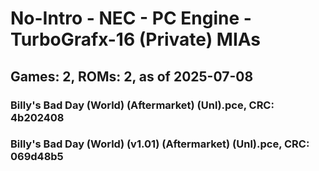 # No-Intro - NEC - PC Engine - TurboGrafx-16 (Private) MIAs
## Games: 2, ROMs: 2, as of 2025-07-08

### Billy's Bad Day (World) (Aftermarket) (Unl).pce, CRC: 4b202408
### Billy's Bad Day (World) (v1.01) (Aftermarket) (Unl).pce, CRC: 069d48b5
